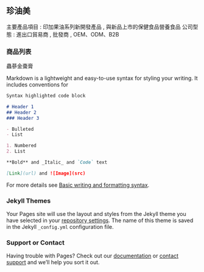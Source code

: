 ## 珍油美

主要產品項目 : 印加果油系列新開發產品 , 與新品上市的保健食品營養食品
公司型態 : 進出口貿易商 , 批發商 , OEM、ODM、B2B


### 商品列表
蟲蔘金棗膏
[](https://i.imgur.com/PcRiPWJ.jpg)


Markdown is a lightweight and easy-to-use syntax for styling your writing. It includes conventions for

```markdown
Syntax highlighted code block

# Header 1
## Header 2
### Header 3

- Bulleted
- List

1. Numbered
2. List

**Bold** and _Italic_ and `Code` text

[Link](url) and ![Image](src)
```

For more details see [Basic writing and formatting syntax](https://docs.github.com/en/github/writing-on-github/getting-started-with-writing-and-formatting-on-github/basic-writing-and-formatting-syntax).

### Jekyll Themes

Your Pages site will use the layout and styles from the Jekyll theme you have selected in your [repository settings](https://github.com/nnf0130/Test/settings/pages). The name of this theme is saved in the Jekyll `_config.yml` configuration file.

### Support or Contact

Having trouble with Pages? Check out our [documentation](https://docs.github.com/categories/github-pages-basics/) or [contact support](https://support.github.com/contact) and we’ll help you sort it out.
